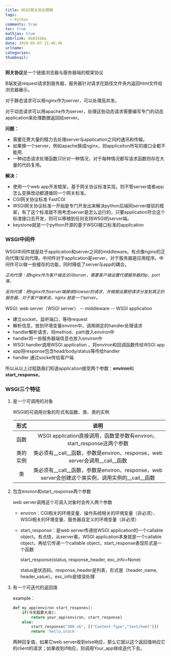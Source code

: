 ```yaml
---
title: WSGI网关协议理解
tags:
  - Python
comments: true
toc: true
mathjax: true
abbrlink: 6b835b0a
date: 2020-05-07 15:46:46
urlname:
categories:
thumbnail:
---
```




**网关协议**是一个链接浏览器与服务器端的框架协议

B端发送request请求到服务器，服务器针对请求在路径文件夹内返回html文件给浏览器展示。

对于静态请求可以用nginx作为server，可以处理高并发。

对于动态请求可以用apache作为server，处理这些动态请求需要编写专门的动态application来处理数据返回给server。

**问题：**

- 需要花费大量的精力去处理server与application之间的通讯和传输。
- 如果换一个server，例如apache换成nginx，则applicaiton所写的接口全都不能用.
- 一种动态请求处理函数只针对一种情况，对于每种情况都写请求函数则存在大量的代码复用。

**解决：**

- 使用一个web app开发框架，基于网关协议标准实现。则不管server或者app怎么变换改动都遵循同一个网关标准。
- CGI网关协议标准     FastCGI     
- WSGI网关协议标准一开始是专门开发出来解决python后端同server接驳的框架，有了这个标准就不用考虑server是怎么运行的，只要application符合这个标准接口去开发，则可以移植到任何支持WSGI的server端。
- keystone就是一个python开源的基于WSGI接口标准的application



### **WSGI中间件**

WSGI中间件就是处于application和server之间的middleware。有点像nginx的正向代理/反向代理。中间件对于application是server，对于服务器是应用程序。中间件可以做一些缓存的功能，同时降低了server与app的耦合。

*<font size=2>正向代理：把nginx作为客户端去访问server，需要客户端设置代理服务器的ip、port等。</font>*

*<font size=2>反向代理：把nginx作为server端接收Browser的请求，并根据设置把请求分发到真正的服务器，对于客户端来说，nginx 就是一个server。</font>*

WSGI: web server（WSGI server） -- middleware -- WSGI application

- 建立socket，监听端口，等待request
- 解析信息，放到环境变量environ中，调用绑定的handler处理请求
- handler解析请求，将method、path放入environ中
- handler将一些服务器端信息也放入environ中
- WSGI handler调用WSGI application ，将environ和回调函数传给WSGI app
- app将response包含head/body/status等传给handler
- handler 通过socke传给客户端

所以从以上过程路我们知道application接受两个参数：**environ**和**start_response**。

### WSGI三个特征

1. 是一个可调用的对象

   WSGI的可调用对象的形式有函数、类、类的实例

   |   形式   |                             说明                             |
   | :------: | :----------------------------------------------------------: |
   |   函数   | WSGI application直接调用，函数里参数有environ、start_response这两个参数 |
   | 类的实例 | 类必须有\_\_call__函数，参数是environ、response，web server会调用\_\_call\_\_函数 |
   |    类    | 类必须有\_\_call__函数，参数是environ、response，web server会创建这个类实例，调用实例的\_\_call\_\_函数 |

2. 包含environ和start_response两个参数

   web server调用这个可调入对象时会传入两个参数

   - environ：CGI相关的环境变量、操作系统相关的环境变量（非必须）、WSGI相关的环境变量、服务器自定义的环境变量（非必须）

   - start_response：是web server传递给WSGI application的一个callable object。有点绕，从server看，WSGI application本身就是一个callable object，再给它传递一个callable object，start_response表现形式是一个函数

     start_response(status, response_header, exc_info=None) 

     status是状态码。response_header是列表，形式是（header_name, header_value）。exc_info是错误处理

3. 有一个可迭代的返回值

   example：

   ```python
   def my_app(environ start_respones):
       if(今天股票大涨):
           return your_app(environ, start_response)
       else:
           start_response("200 ok", [("Content-Type","text/heml")])
           return 'hello,stock'
   ```

   两种回复值，如果它web server收到else响应，那么它就以这个返回值响应它的client的请求；如果收到if响应，则调用Your_app继续迭代下去。

